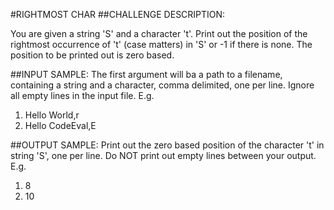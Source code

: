 #RIGHTMOST CHAR
##CHALLENGE DESCRIPTION:

You are given a string 'S' and a character 't'. Print out the position of the rightmost occurrence of 't' (case matters) in 'S' or -1 if there is none. The position to be printed out is zero based.

##INPUT SAMPLE:
The first argument will ba a path to a filename, containing a string and a character, comma delimited, one per line. Ignore all empty lines in the input file. E.g. 

1. Hello World,r
2. Hello CodeEval,E

##OUTPUT SAMPLE:
Print out the zero based position of the character 't' in string 'S', one per line. Do NOT print out empty lines between your output. E.g.

1. 8
2. 10
